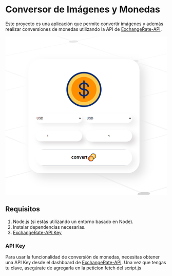 # Conversor de Imágenes y Monedas

Este proyecto es una aplicación que permite convertir imágenes y además realizar conversiones de monedas utilizando la API de [ExchangeRate-API](https://app.exchangerate-api.com/dashboard).

![Conversor de Imágenes y Monedas](asset/Captura%20de%20pantalla%202024-10-16%20133747.png)

## Requisitos

1. Node.js (si estás utilizando un entorno basado en Node).
2. Instalar dependencias necesarias.
3. [ExchangeRate-API Key](https://app.exchangerate-api.com/dashboard)

### API Key

Para usar la funcionalidad de conversión de monedas, necesitas obtener una API Key desde el dashboard de [ExchangeRate-API](https://app.exchangerate-api.com/dashboard). Una vez que tengas tu clave, asegúrate de agregarla en la peticion fetch del script.js